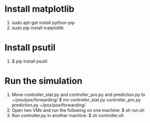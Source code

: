 # Install matplotlib
1. sudo apt-get install python-pip
2. sudo pip install matplotlib

# Install psutil
1. $ pip install psutil

# Run the simulation
1. Move controller_stat.py and controller_pro.py and prediction.py to ~/pox/pox/forwarding/
$ mv controller_stat.py controller_pro.py prediction.py ~/pox/pox/forwarding/
2. Open two VMs and run the following on one machine: 
$ sh run.sh
3. Run controller.py in another machine:
$ sh controller.sh

